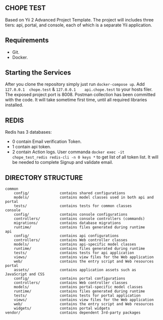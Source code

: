 CHOPE TEST
----------

Based on Yii 2 Advanced Project Template.
The project will includes three tiers: api, portal, and console, each of which is a separate Yii application.

Requirements
------------
- Git.
- Docker.

Starting the Services
---------------------
After you clone the repository simply just run `docker-compose up`.
Add `127.0.0.1  chope.test` & `127.0.0.1    api.chope.test` to your hosts filer.
The exposed project port is 8008.
Postman collection has been committed with the code.
It will take sometime first time, until all required libraries installed.

REDIS
-----
Redis has 3 databases:
- 0 contain Email verification Token.
- 1 contain api token.
- 2 contain Action logs.
User commanda `docker exec -it chope_test_redis redis-cli -n 0 keys *` to get list of all token list. It will be needed to complete Signup and validate email.

DIRECTORY STRUCTURE
-------------------

```
common
    config/              contains shared configurations
    models/              contains model classes used in both api and portal
    tests/               contains tests for common classes    
console
    config/              contains console configurations
    controllers/         contains console controllers (commands)
    migrations/          contains database migrations
    runtime/             contains files generated during runtime
api
    config/              contains api configurations
    controllers/         contains Web controller classes
    models/              contains api-specific model classes
    runtime/             contains files generated during runtime
    tests/               contains tests for api application    
    views/               contains view files for the Web application
    web/                 contains the entry script and Web resources
portal
    assets/              contains application assets such as JavaScript and CSS
    config/              contains portal configurations
    controllers/         contains Web controller classes
    models/              contains portal-specific model classes
    runtime/             contains files generated during runtime
    tests/               contains tests for portal application
    views/               contains view files for the Web application
    web/                 contains the entry script and Web resources
    widgets/             contains portal widgets
vendor/                  contains dependent 3rd-party packages
```

